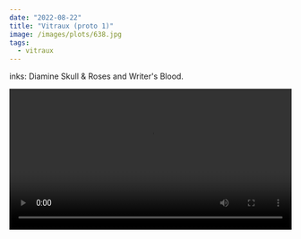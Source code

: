 ```yaml
---
date: "2022-08-22"
title: "Vitraux (proto 1)"
image: /images/plots/638.jpg
tags:
  - vitraux
---
```


inks: Diamine Skull & Roses and Writer's Blood.

<video loop autoplay controls src="/images/plots/638.mp4" width="100%"></video>
